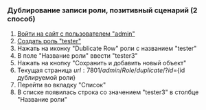 ### Дублирование записи роли, позитивный сценарий (2 способ)

1. [Войти на сайт с пользователем "admin"](../../../../0.%20Шаги/1.%20Войти%20на%20сайт%20с%20пользователем%20username.md)
1. [Создать роль "tester"](../../../../0.%20Шаги/4.%20Создать%20роль%20с%20именем%20tester.md)
1. Нажать на иконку "Dublicate Row" роли с названием "tester"
1. В поле "Название роли" ввести "tester3"
1. Нажать на кнопку "Сохранить и добавить новый объект"
1. Текущая страница ${url}:7801/admin/Role/duplicate/?id=${id дублируемой роли}
1. Перейти во вкладку "Список"
1. В списке появилась строка со значением "tester3" в столбце "Название роли"